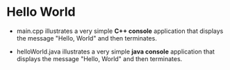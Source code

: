 # Hello World

* main.cpp illustrates a very simple **C++ console** application that displays the message "Hello, World" and then terminates.

* helloWorld.java illustrates a very simple **java console** application that displays the message "Hello, World" and then terminates.
